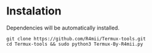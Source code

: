 Instalation
=
Dependencies will be automatically installed.

    git clone https://github.com/R4mii/Termux-tools.git
    cd Termux-tools && sudo python3 Termux-By-R4mii.py
    

